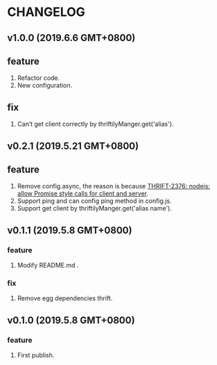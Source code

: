 # CHANGELOG

## v1.0.0 (2019.6.6 GMT+0800)

## feature

1. Refactor code.
2. New configuration.

## fix

1. Can’t get client correctly by thriftilyManger.get('alias').

## v0.2.1 (2019.5.21 GMT+0800)

## feature

1. Remove config.async, the reason is because [THRIFT-2376: nodejs: allow Promise style calls for client and server](https://issues.apache.org/jira/browse/THRIFT-2376).
2. Support ping and can config ping method in config.js.
3. Support get client by thriftilyManger.get('alias name').

## v0.1.1 (2019.5.8 GMT+0800)

### feature

1. Modify README.md .

### fix

1. Remove egg dependencies thrift.

## v0.1.0 (2019.5.8 GMT+0800)

### feature

1. First publish.
